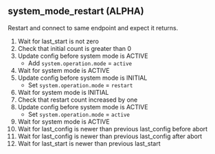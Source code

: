 
## system_mode_restart (ALPHA)

Restart and connect to same endpoint and expect it returns.

1. Wait for last_start is not zero
1. Check that initial count is greater than 0
1. Update config before system mode is ACTIVE
    * Add `system.operation.mode` = `active`
1. Wait for system mode is ACTIVE
1. Update config before system mode is INITIAL
    * Set `system.operation.mode` = `restart`
1. Wait for system mode is INITIAL
1. Check that restart count increased by one
1. Update config before system mode is ACTIVE
    * Set `system.operation.mode` = `active`
1. Wait for system mode is ACTIVE
1. Wait for last_config is newer than previous last_config before abort
1. Wait for last_config is newer than previous last_config after abort
1. Wait for last_start is newer than previous last_start

